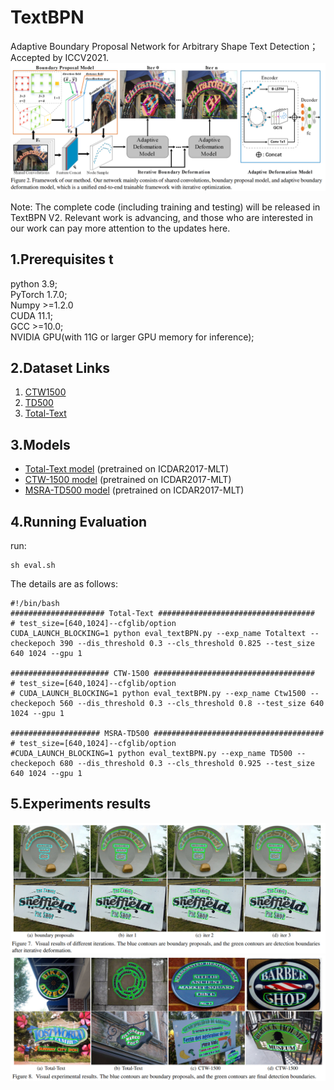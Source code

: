 # TextBPN
Adaptive Boundary Proposal Network for Arbitrary Shape Text Detection； Accepted by ICCV2021.  
![](https://github.com/GXYM/TextBPN/blob/main/vis/1.png)  

Note: The complete code (including training and testing) will be released in TextBPN V2. Relevant work is advancing, and those who are interested in our work
can pay more attention to the updates here.
## 1.Prerequisites  t
  python 3.9;  
  PyTorch 1.7.0;   
  Numpy >=1.2.0   
  CUDA 11.1;  
  GCC >=10.0;   
  NVIDIA GPU(with 11G or larger GPU memory for inference);  

## 2.Dataset Links  
1. [CTW1500](https://drive.google.com/file/d/1A2s3FonXq4dHhD64A2NCWc8NQWMH2NFR/view?usp=sharing)   
2. [TD500](https://drive.google.com/file/d/1ByluLnyd8-Ltjo9AC-1m7omZnI-FA1u0/view?usp=sharing)  
3. [Total-Text](https://drive.google.com/file/d/17_7T_-2Bu3KSSg2OkXeCxj97TBsjvueC/view?usp=sharing) 

## 3.Models
 *  [Total-Text model](https://drive.google.com/file/d/1DMDh3VAHDy0uVd5EgOWA_zstiScTXJvG/view?usp=sharing) (pretrained on ICDAR2017-MLT)
 *  [CTW-1500 model](https://drive.google.com/file/d/1PsIIT4vwdF_tmvw6siWLdf5LbUGfYY99/view?usp=sharing) (pretrained on ICDAR2017-MLT)
 *  [MSRA-TD500 model](https://drive.google.com/file/d/1o8oYWRjZNdSODU1oq18aBroPSCC8kt-G/view?usp=sharing) (pretrained on ICDAR2017-MLT)  

## 4.Running Evaluation
run:  
```
sh eval.sh
```
The details are as follows:  
```
#!/bin/bash
##################### Total-Text ###################################
# test_size=[640,1024]--cfglib/option
CUDA_LAUNCH_BLOCKING=1 python eval_textBPN.py --exp_name Totaltext --checkepoch 390 --dis_threshold 0.3 --cls_threshold 0.825 --test_size 640 1024 --gpu 1

###################### CTW-1500 ####################################
# test_size=[640,1024]--cfglib/option
# CUDA_LAUNCH_BLOCKING=1 python eval_textBPN.py --exp_name Ctw1500 --checkepoch 560 --dis_threshold 0.3 --cls_threshold 0.8 --test_size 640 1024 --gpu 1

#################### MSRA-TD500 ######################################
# test_size=[640,1024]--cfglib/option
#CUDA_LAUNCH_BLOCKING=1 python eval_textBPN.py --exp_name TD500 --checkepoch 680 --dis_threshold 0.3 --cls_threshold 0.925 --test_size 640 1024 --gpu 1

```  
## 5.Experiments results
![](https://github.com/GXYM/TextBPN/blob/main/vis/2.png)
![](https://github.com/GXYM/TextBPN/blob/main/vis/3.png)


